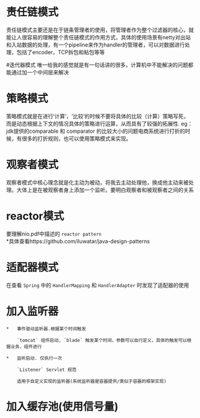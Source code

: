 # 责任链模式
责任链模式主要还是在于链条管理者的使用，将管理者作为整个过滤器的核心，就能让人很容易的理解整个责任链模式的作用方式，具体的使用场景有netty对出站和入站数据的处理，有一个pipeline来作为handler的管理者，可以对数据进行处理，包括了encoder，TCP拆包和粘包等等

#迭代器模式
唯一给我的感觉就是有一句话讲的很多，计算机中不能解决的问题都能通过加一个中间层来解决


# 策略模式
策略模式就是在进行‘计算’，‘比较’的时候不要将具体的比较（计算）策略写死，而是动态根据上下文的情况具体的策略进行运算，从而具有了较强的拓展性.
	eg：jdk提供的comparable<E> 和 comparator<E> 的比较大小的问题电商系统进行打折的时候，有很多的打折规则，也可以使用策略模式来实现。

# 观察者模式
观察者模式中核心理念就是化主动为被动，将我去主动处理他，换成他主动来被处理。大体上是在被观察者身上添加一个监听。要明白观察者和被观察者之间的关系

# reactor模式
要理解nio.pdf中描述的 `reactor pattern`  
*具体查看https://github.com/iluwatar/java-design-patterns

# 适配器模式
在查看 `Spring` 中的 `HandlerMapping` 和 `HandlerAdapter` 时发现了适配器的使用


# 加入监听器 
    
    *   事件驱动监听器.根据某个时间触发
       
        `tomcat` 组件启动, `blade` 触发某个时间，参数可以自行定义，具体的触发可以根据业务，组件进行

    *   监听启动. 仅执行一次
    
        `Listener` Servlet 规范
        
        适用于自定义实现的监听器(系统监听器是容器提供/类似于容器的框架实现)    
    
    
# 加入缓存池(使用信号量)